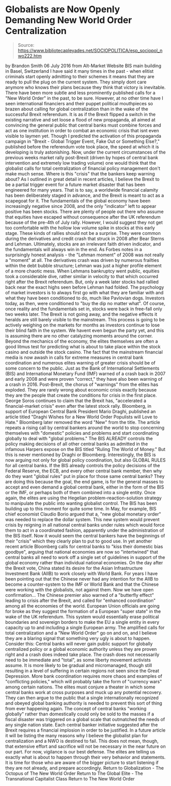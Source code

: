 # Globalists are Now Openly Demanding New World Order Centralization

> Source: https://www.bibliotecapleyades.net/SOCIOPOLITICA/esp_sociopol_nwo222.htm

by Brandon Smith 06 July 2016 from Alt-Market Website
BIS main building
in Basel, Switzerland
I have said it many times in the past - when elitist criminals start openly admitting to their schemes it means that they are ready to pull the plug on the current system.
They simply dont care anymore who knows their plans because they think that victory is inevitable. There have been more subtle and less prominently published calls for a "New World Order" in the past, to be sure.
However, at no other time have I seen international financiers and their puppet political mouthpieces so brazen about calling for global centralization than in the wake of the successful Brexit referendum.
It is as if the Brexit flipped a switch in the existing narrative and set loose a flood of new propaganda, all aimed at convincing the general public that central banks must combine forces and act as one institution in order to combat an economic crisis that isnt even visible to laymen yet. Though I predicted the activation of this propaganda campaign in "Brexit - Global Trigger Event, Fake Out or Something Else?," published before the referendum vote took place, the speed at which it is developing is truly astonishing.
Now, under the current circumstances of the previous weeks market rally post-Brexit (driven by hopes of central bank intervention and extremely low trading volume) one would think that the globalist calls for total centralization of financial policy management don't make much sense. Where is this "crisis" that the bankers keep warning about?
As I outlined in great detail in recent articles, I believe the Brexit to be a partial trigger event for a future market disaster that has been engineered for many years. That is to say, a worldwide financial calamity has been deliberately staged in advance, and the Brexit is meant to act as a scapegoat for it.
The fundamentals of the global economy have been increasingly negative since 2008, and the only "indicator" left to appear positive has been stocks.
There are plenty of people out there who assume that equities have escaped without consequence after the UK referendum because of the pre-4th of July rally. However, I would suggest they not get too comfortable with the hollow low volume spike in stocks at this early stage.
These kinds of rallies should not be a surprise.
They were common during the derivatives and credit crash that struck in 2008 after Bear Sterns and Lehman. Ultimately, stocks are an irrelevant faith driven indicator, and the fundamentals will always win in the end.
As Forbes notes in a surprisingly honest analysis - the "Lehman moment" of 2008 was not really a "moment" at all.
The derivatives crash was driven by numerous frailties within the debt bubble structure; Lehman was just a higher profile element of a more chaotic mess. When Lehmans bankruptcy went public, equities took a considerable dive, rather similar in velocity to that which occurred right after the Brexit referendum.
But, only a week later stocks had rallied back near the exact highs seen before Lehman had folded.
The psychology of market investors is to always first go with what they are familiar with and what they have been conditioned to do, much like Pavlovian dogs. Investors today, as then, were conditioned to "buy the dip no matter what". Of course, once reality and the fundamentals set in, stocks were back in free-fall only two weeks later.
The Brexit is not going away, and the negative effects it heralds are still barely visible to the mainstream. This process is going to be actively weighing on the markets for months as investors continue to lose their blind faith in the system. We havent even begun the party yet, and this is assuming there are no other catalyzing moments around the corner.
Beyond the mechanics of the economy, the elites themselves are often a good litmus test for predicting what is about to take place within the stock casino and outside the stock casino.
The fact that the mainstream financial media is now awash in calls for extreme measures in central bank coordination and numerous elites warning of greater crisis should be of some concern to the public.
Just as the Bank of International Settlements (BIS) and International Monetary Fund (IMF) warned of a crash back in 2007 and early 2008 and were proven "correct," they have also been warning of a crash in 2016.
Post-Brexit, the chorus of "warnings" from the elites has exploded. They are rarely wrong about economic crisis exactly because they are the people that create the conditions for crisis in the first place.
George Soros continues to claim that the Brexit has,
"accelerated a financial-market crisis" even after the latest stock rally.
Bloomberg, in support of European Central Bank President Mario Draghi, published an article titled "Draghi Wishes for a New World Order Populists will Love to Hate."
Bloomberg later removed the word "New" from the title.
The article repeats a rising call by central bankers around the world to stop concerning themselves with "domestic" policies and problems and start coordinating globally to deal with "global problems."
The BIS ALREADY controls the policy making decisions of all other central banks as admitted in the infamous Harpers expose on the BIS titled "Ruling The World of Money."
But this is never mentioned by Draghi or Bloomberg.
Interestingly, the BIS is now arguing not only for global policy coordination, but also GLOBAL RULES for all central banks.
If the BIS already controls the policy decisions of the Federal Reserve, the ECB, and every other central bank member, then why do they want "global rules" put in place for those same central banks?
They are doing this because the goal, the end game, is for the general masses to accept and even demand a global central bank, either in the form of the BIS or the IMF, or perhaps both of them combined into a single entity.
Once again, the elites are using the Hegelian problem-reaction-solution strategy to manipulate the public into wanting globalist control.
The BIS has been building up to this moment for quite some time.
In May, for example, BIS chief economist Claudio Borio argued that a,
"new global monetary order" was needed to replace the dollar system.
This new system would prevent crisis by reigning in all national central banks under rules which would force them to act in a coordinated fashion, apparently under the administration of the BIS itself.
Now it would seem the central bankers have the beginnings of their "crisis" which they clearly plan to put to good use.
In yet another recent article Bloomberg calls for central banks to "kiss their domestic bias goodbye", arguing that national economies are now so "intertwined" that central banks all need to work off a single set of guidelines in support of the global economy rather than individual national economies.
On the day after the Brexit vote, China stated its desire for the Asian Infrastructure Investment Bank (AIIB) to work closely with World Bank.
For years I have been pointing out that the Chinese never had any intention for the AIIB to become a counter-system to the IMF or World Bank and that the Chinese were working with the globalists, not against them.
Now we have open confirmation...
The Chinese premier also warned of a "butterfly effect" leading to crisis after the Brexit, and called for "enhanced coordination" among all the economies of the world.
European Union officials are going for broke as they suggest the formation of a European "super state" in the wake of the UK referendum.
This system would essentially erase political boundaries and sovereign borders to make the EU a single entity in every capacity up to and including a single European army.
The amplified calls for total centralization and a "New World Order" go on and on, and I believe they are a blaring signal that something very ugly is about to happen.
Consider this:
Central banks will never gain public support for globally centralized policy or a global economic authority unless they are proven right and a crash does indeed take place.
The crash does not necessarily need to be immediate and "total", as some liberty movement activists assume. It is more likely to be gradual and micromanaged, though still resulting in a level of suffering in certain regions not seen since the Great Depression.
More bank coordination requires more chaos and examples of "conflicting policies," which will probably take the form of "currency wars" among certain nations. The elites must conjure a theater in which some central banks work at cross purposes and muck up any potential recovery.
They can then argue to the public that a single internationally recognized and obeyed global banking authority is needed to prevent this sort of thing from ever happening again.
The concept of central banks "working globally" rather than domestically could only be sold to the masses if a fiscal disaster was triggered on a global scale that outmatched the needs of any single nation state.
Each central banker initiative suggested after the Brexit requires a financial implosion in order to be justified.
In a future article it will be listing the many reasons why I believe the globalist plan for centralization and a NWO is destined to fail.
This does not mean, though, that extensive effort and sacrifice will not be necessary in the near future on our part. For now, vigilance is our best defense. The elites are telling us exactly what is about to happen through their very behavior and statements.
It is time for those who are aware of the bigger picture to start listening if they are not already, and prepare accordingly.
Return to Globalization - The Octopus of The New World Order
Return to The Global Elite - The Transnational Capitalist Class
Return to The New World Order
